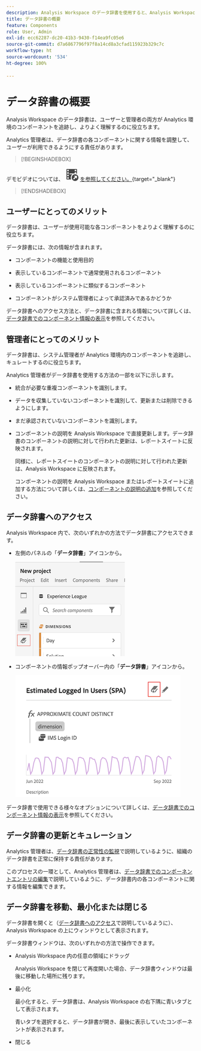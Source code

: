 ```yaml
---
description: Analysis Workspace のデータ辞書を使用すると、Analysis Workspace の様々なコンポーネント（使用目的、承認済み、重複など）をカタログ化して追跡できます。
title: データ辞書の概要
feature: Components
role: User, Admin
exl-id: ecc62287-dc20-41b3-9430-f14ea9fc05e6
source-git-commit: d7a6867796f97f8a14cd8a3cfad115923b329c7c
workflow-type: ht
source-wordcount: '534'
ht-degree: 100%

---
```


# データ辞書の概要

Analysis Workspace のデータ辞書は、ユーザーと管理者の両方が Analytics 環境のコンポーネントを追跡し、よりよく理解するのに役立ちます。

Analytics 管理者は、データ辞書の各コンポーネントに関する情報を調整して、ユーザーが利用できるようにする責任があります。


>[!BEGINSHADEBOX]

デモビデオについては、 ![データディクショナリ](/help/assets/icons/VideoCheckedOut.svg) [を参照してください。](https://video.tv.adobe.com/v/3418028?quality=12&learn=on){target="_blank"}

>[!ENDSHADEBOX]


## ユーザーにとってのメリット

データ辞書は、ユーザーが使用可能な各コンポーネントをよりよく理解するのに役立ちます。

データ辞書には、次の情報が含まれます。

* コンポーネントの機能と使用目的

* 表示しているコンポーネントで通常使用されるコンポーネント

* 表示しているコンポーネントに類似するコンポーネント

* コンポーネントがシステム管理者によって承認済みであるかどうか

データ辞書へのアクセス方法と、データ辞書に含まれる情報について詳しくは、[データ辞書でのコンポーネント情報の表示](/help/analyze/analysis-workspace/components/data-dictionary/view-data-dictionary.md)を参照してください。

## 管理者にとってのメリット

データ辞書は、システム管理者が Analytics 環境内のコンポーネントを追跡し、キュレートするのに役立ちます。

Analytics 管理者がデータ辞書を使用する方法の一部を以下に示します。

* 統合が必要な重複コンポーネントを識別します。

* データを収集していないコンポーネントを識別して、更新または削除できるようにします。

* まだ承認されていないコンポーネントを識別します。

* コンポーネントの説明を Analysis Workspace で直接更新します。データ辞書のコンポーネントの説明に対して行われた更新は、レポートスイートに反映されます。

  同様に、レポートスイートのコンポーネントの説明に対して行われた更新は、Analysis Workspace に反映されます。

  コンポーネントの説明を Analysis Workspace またはレポートスイートに追加する方法について詳しくは、[コンポーネントの説明の追加](/help/analyze/analysis-workspace/components/add-component-descriptions.md)を参照してください。

## データ辞書へのアクセス

Analysis Workspace 内で、次のいずれかの方法でデータ辞書にアクセスできます。

* 左側のパネルの「**データ辞書**」アイコンから。

  ![左側のパネルの「データ辞書」アイコン](assets/data-dictionary-access-icon.png)

* コンポーネントの情報ポップオーバー内の「**データ辞書**」アイコンから。

  ![情報ポップオーバー内の「データ辞書」アイコン](assets/data-dictionary-access-infopopover.png)
  <!--update screenshot; this was taken from a mock-->

データ辞書で使用できる様々なオプションについて詳しくは、[データ辞書でのコンポーネント情報の表示](/help/analyze/analysis-workspace/components/data-dictionary/view-data-dictionary.md)を参照してください。

## データ辞書の更新とキュレーション

Analytics 管理者は、[データ辞書の正常性の監視](/help/analyze/analysis-workspace/components/data-dictionary/monitor-data-dictionary-health.md)で説明しているように、組織のデータ辞書を正常に保持する責任があります。

このプロセスの一環として、Analytics 管理者は、[データ辞書でのコンポーネントエントリの編集](/help/analyze/analysis-workspace/components/data-dictionary/edit-entries-data-dictionary.md)で説明しているように、データ辞書内の各コンポーネントに関する情報を編集できます。

## データ辞書を移動、最小化または閉じる

データ辞書を開くと（[データ辞書へのアクセス](#access-the-data-dictionary)で説明しているように）、Analysis Workspace の上にウィンドウとして表示されます。

データ辞書ウィンドウは、次のいずれかの方法で操作できます。

* Analysis Workspace 内の任意の領域にドラッグ

  Analysis Workspace を閉じて再度開いた場合、データ辞書ウィンドウは最後に移動した場所に残ります。<!--True?-->

* 最小化

  最小化すると、データ辞書は、Analysis Workspace の右下隅に青いタブとして表示されます。

  青いタブを選択すると、データ辞書が開き、最後に表示していたコンポーネントが表示されます。

* 閉じる
